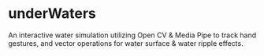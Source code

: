 # underWaters
An interactive water simulation utilizing Open CV &amp; Media Pipe to track hand gestures, and vector operations for water surface &amp; water ripple effects.

